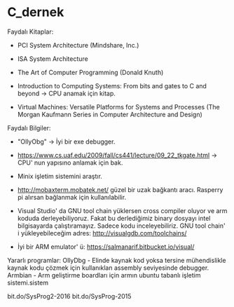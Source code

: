 # C_dernek

Faydalı Kitaplar:

* PCI System Architecture (Mindshare, Inc.)

* ISA System Architecture 

* The Art of Computer Programming (Donald Knuth)   

* Introduction to Computing Systems: From bits and gates to C and beyond -> CPU anamak için kitap.

* Virtual Machines: Versatile Platforms for Systems and Processes (The Morgan Kaufmann Series in Computer Architecture and Design)

Faydalı Bilgiler:

* "OllyObg" -> İyi bir exe debugger.

* https://www.cs.uaf.edu/2009/fall/cs441/lecture/09_22_tkgate.html  -> CPU' nun yapısıno anlamak için bak.

* Minix işletim sistemini araştır.

* http://mobaxterm.mobatek.net/ güzel bir uzak bağkantı aracı. Rasperry pi alırsan bağlanmak için kullanılabilir.

* Visual Studio' da GNU tool chain yüklersen cross compiler oluyor ve arm koduda derleyebiliyoruz. Fakat bu derlediğimiz binary dosyayı intel bilgisayarda çalıştıramayız. Sadece kodu inceleyebiliriz. GNU tool chain' i yükleyebileceğim adres:
  http://visualgdb.com/toolchains/
 
* İyi bir ARM emulator' ü: https://salmanarif.bitbucket.io/visual/

Yararlı programlar:
OllyDbg - Elinde kaynak kod yoksa tersine mühendislikle kaynak kodu çözmek için kullanıklan assembly seviyesinde debugger.
Armbian - Arm geliştirme boardları için armın ubuntu tabanlı işletim sistemi.sistem 

bit.do/SysProg2-2016
bit.do/SysProg-2015
